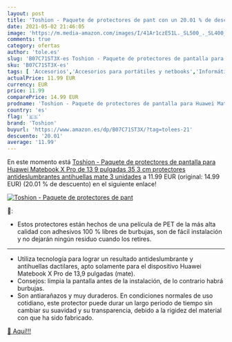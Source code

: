 ```yaml
---
layout: post
title: 'Toshion - Paquete de protectores de pant con un 20.01 % de descuento'
date: 2021-05-02 21:46:05
image: 'https://m.media-amazon.com/images/I/41Ar1czE51L._SL500_._SL400_.jpg'
comments: true
category: ofertas
author: 'tole.es'
slug: 'B07C71ST3X-es Toshion - Paquete de protectores de pantalla para Huawei...'
sku: 'B07C71ST3X-es'
tags: [ 'Accesorios','Accesorios para portátiles y netbooks','Informática','Protectores de pantalla para portátiles y netbooks','huawei','toshion', ]
actualPrice: 11.99 EUR
currency: EUR
price: 11.99
comparePrice: 14.99 EUR
prodname: 'Toshion - Paquete de protectores de pantalla para Huawei Matebook X Pro de 13 9 pulgadas  35 3 cm   protectores antideslumbrantes  antihuellas  mate  3 unidades'
country: 'es'
flag: '🇪🇸'
brand: 'Toshion'
buyurl: 'https://www.amazon.es/dp/B07C71ST3X/?tag=tolees-21'
descuento: '20.01'
average: '11.99'
---
```


En este momento está [Toshion - Paquete de protectores de pantalla para Huawei Matebook X Pro de 13 9 pulgadas  35 3 cm   protectores antideslumbrantes  antihuellas  mate  3 unidades](https://www.amazon.es/dp/B07C71ST3X/?tag=tolees-21) a 11.99 EUR (original: 14.99 EUR) (20.01 %  de descuento) en el siguiente enlace!

[![Toshion - Paquete de protectores de pant](https://m.media-amazon.com/images/I/41Ar1czE51L._SL500_._SL400_.jpg)](https://www.amazon.es/dp/B07C71ST3X/?tag=tolees-21)

🔎:

- Estos protectores están hechos de una película de PET de la más alta calidad con adhesivos 100 % libres de burbujas, son de fácil instalación y no dejarán ningún residuo cuando los retires. 
- - -
- Utiliza tecnología para lograr un resultado antideslumbrante y antihuellas dactilares, apto solamente para el dispositivo Huawei Matebook X Pro de 13,9 pulgadas (mate).
- Consejos: limpia la pantalla antes de la instalación, de lo contrario habrá burbujas.
- Son antiarañazos y muy duraderos.  En condiciones normales de uso cotidiano, este protector puede durar un largo periodo de tiempo sin cambiar su suavidad y su transparencia, debido a la rigidez del material con que ha sido fabricado.

[🛒 Aquí!!!](https://www.amazon.es/dp/B07C71ST3X/?tag=tolees-21)
